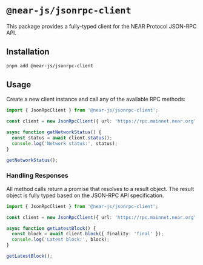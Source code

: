 # `@near-js/jsonrpc-client`

This package provides a fully-typed client for the NEAR Protocol JSON-RPC API.

## Installation

```bash
pnpm add @near-js/jsonrpc-client
```

## Usage

Create a new client instance and call any of the available RPC methods:

```typescript
import { JsonRpcClient } from '@near-js/jsonrpc-client';

const client = new JsonRpcClient({ url: 'https://rpc.mainnet.near.org' });

async function getNetworkStatus() {
  const status = await client.status();
  console.log('Network status:', status);
}

getNetworkStatus();
```

### Handling Responses

All method calls return a promise that resolves to a result object. The result object is fully typed based on the JSON-RPC API specification.

```typescript
import { JsonRpcClient } from '@near-js/jsonrpc-client';

const client = new JsonRpcClient({ url: 'https://rpc.mainnet.near.org' });

async function getLatestBlock() {
  const block = await client.block({ finality: 'final' });
  console.log('Latest block:', block);
}

getLatestBlock();
```
